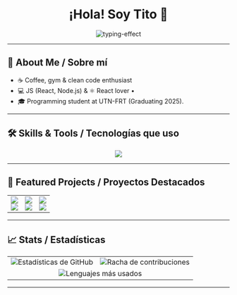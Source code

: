 <h1 align="center">¡Hola! Soy Tito 👋</h1>

<p align="center">
  <img src="https://readme-typing-svg.herokuapp.com?font=Fira+Code&weight=600&color=00FFFF&size=25&center=true&vCenter=true&width=700&height=100&lines=SI+PUEDES+IMAGINARLO,+PUEDES+PROGRAMARLO;IF+YOU+CAN+IMAGINE+IT,+YOU+CAN+BUILD+IT" alt="typing-effect" />
</p>

---

## 🚀 About Me / Sobre mí


-  ☕ Coffee, gym & clean code enthusiast
-  💻 JS (React, Node.js) & ⚛️ React lover •  
-  🎓 Programming student at UTN-FRT (Graduating 2025).

---

## 🛠️ Skills & Tools / Tecnologías que uso

<p align="center">
  <img src="https://skillicons.dev/icons?i=html,css,js,react,nodejs,sqlite,mysql,git,github,vscode" />
</p>

---

## 📂 Featured Projects / Proyectos Destacados

<div align="center">
  
<table>
  <tr>
    <td align="center">
      <img src="https://github-readme-stats.vercel.app/api/pin/?username=T1T0Dev&repo=ESTIMULAR-sys&theme=radical" />
      <br/>
      <a href="https://github.com/T1T0Dev/ESTIMULAR-sys">
        <img src="https://img.shields.io/badge/Ver%20Repositorio-181717?style=for-the-badge&logo=github&logoColor=white" />
      </a>
    </td>
    <td align="center">
      <img src="https://github-readme-stats.vercel.app/api/pin/?username=T1T0Dev&repo=PORTAFOLIOT1T0&theme=radical" />
      <br/>
      <a href="https://github.com/T1T0Dev/PORTAFOLIOT1T0">
        <img src="https://img.shields.io/badge/Ver%20Repositorio-181717?style=for-the-badge&logo=github&logoColor=white" />
      </a>
    </td>
    <td align="center">
      <img src="https://github-readme-stats.vercel.app/api/pin/?username=T1T0Dev&repo=Sistema-Merceria&theme=radical" />
      <br/>
      <a href="https://github.com/T1T0Dev/Sistema-Merceria">
        <img src="https://img.shields.io/badge/Ver%20Repositorio-181717?style=for-the-badge&logo=github&logoColor=white" />
      </a>
    </td>
  </tr>
</table>

</div>

---

## 📈 Stats / Estadísticas

<div align="center"> <table> <tr> <td> <img src="https://github-readme-stats.vercel.app/api?username=T1T0Dev&show_icons=true&theme=radical" alt="Estadísticas de GitHub" /> </td> <td> <img src="https://github-readme-streak-stats.herokuapp.com/?user=T1T0Dev&theme=radical" alt="Racha de contribuciones" /> </td> </tr> <tr> <td colspan="2" align="center"> <img src="https://github-readme-stats.vercel.app/api/top-langs/?username=T1T0Dev&layout=compact&theme=radical" alt="Lenguajes más usados" /> </td> </tr> </table> </div>

---
